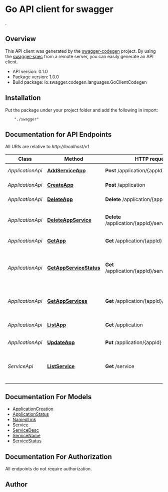 # Go API client for swagger

.

## Overview
This API client was generated by the [swagger-codegen](https://github.com/swagger-api/swagger-codegen) project.  By using the [swagger-spec](https://github.com/swagger-api/swagger-spec) from a remote server, you can easily generate an API client.

- API version: 0.1.0
- Package version: 1.0.0
- Build package: io.swagger.codegen.languages.GoClientCodegen

## Installation
Put the package under your project folder and add the following in import:
```
    "./swagger"
```

## Documentation for API Endpoints

All URIs are relative to *http://localhost/v1*

Class | Method | HTTP request | Description
------------ | ------------- | ------------- | -------------
*ApplicationApi* | [**AddServiceApp**](docs/ApplicationApi.md#addserviceapp) | **Post** /application/{appId}/service | Add a service
*ApplicationApi* | [**CreateApp**](docs/ApplicationApi.md#createapp) | **Post** /application | Create an application
*ApplicationApi* | [**DeleteApp**](docs/ApplicationApi.md#deleteapp) | **Delete** /application/{appId} | Delete an application
*ApplicationApi* | [**DeleteAppService**](docs/ApplicationApi.md#deleteappservice) | **Delete** /application/{appId}/service/{serviceId} | Delete a service of an application
*ApplicationApi* | [**GetApp**](docs/ApplicationApi.md#getapp) | **Get** /application/{appId} | Get an application.
*ApplicationApi* | [**GetAppServiceStatus**](docs/ApplicationApi.md#getappservicestatus) | **Get** /application/{appId}/service/{serviceId} | Get the deployment status of a service of an application
*ApplicationApi* | [**GetAppServices**](docs/ApplicationApi.md#getappservices) | **Get** /application/{appId}/service | Get the services of an Application
*ApplicationApi* | [**ListApp**](docs/ApplicationApi.md#listapp) | **Get** /application | Retrieve the deployed applications
*ApplicationApi* | [**UpdateApp**](docs/ApplicationApi.md#updateapp) | **Put** /application/{appId} | Update an application
*ServiceApi* | [**ListService**](docs/ServiceApi.md#listservice) | **Get** /service | Retrieve the list of services with the description.


## Documentation For Models

 - [ApplicationCreation](docs/ApplicationCreation.md)
 - [ApplicationStatus](docs/ApplicationStatus.md)
 - [NamedLink](docs/NamedLink.md)
 - [Service](docs/Service.md)
 - [ServiceDesc](docs/ServiceDesc.md)
 - [ServiceName](docs/ServiceName.md)
 - [ServiceStatus](docs/ServiceStatus.md)


## Documentation For Authorization

 All endpoints do not require authorization.


## Author



